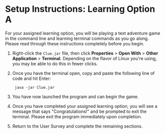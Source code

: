 # Setup Instructions: Learning Option A

For your assigned learning option, you will be playing a text adventure game in the command line and learning terminal commands as you go along. Please read through these instructions completely before you begin.

1. Right-click the `Clue.jar` file, then click **Properties** > **Open With** > **Other Application** > **Terminal**. Depending on the flavor of Linux you're using, you may be able to do this in fewer clicks.
2. Once you have the terminal open, copy and paste the following line of code and hit Enter:
        
        java -jar Clue.jar
        
3. You have now launched the program and can begin the game.    
4. Once you have completed your assigned learning option, you will see a message that says "Congratulations!" and be prompted to exit the terminal. Please exit the program immediately upon completion.
5. Return to the User Survey and complete the remaining sections.
